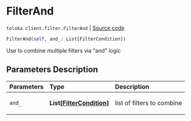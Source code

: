 # FilterAnd
`toloka.client.filter.FilterAnd` | [Source code](https://github.com/Toloka/toloka-kit/blob/v1.0.1/src/client/filter.py#L110)

```python
FilterAnd(self, and_: List[FilterCondition])
```

Use to combine multiple filters via "and" logic

## Parameters Description

| Parameters | Type | Description |
| :----------| :----| :-----------|
`and_`|**List\[[FilterCondition](toloka.client.filter.FilterCondition.md)\]**|<p>list of filters to combine</p>
